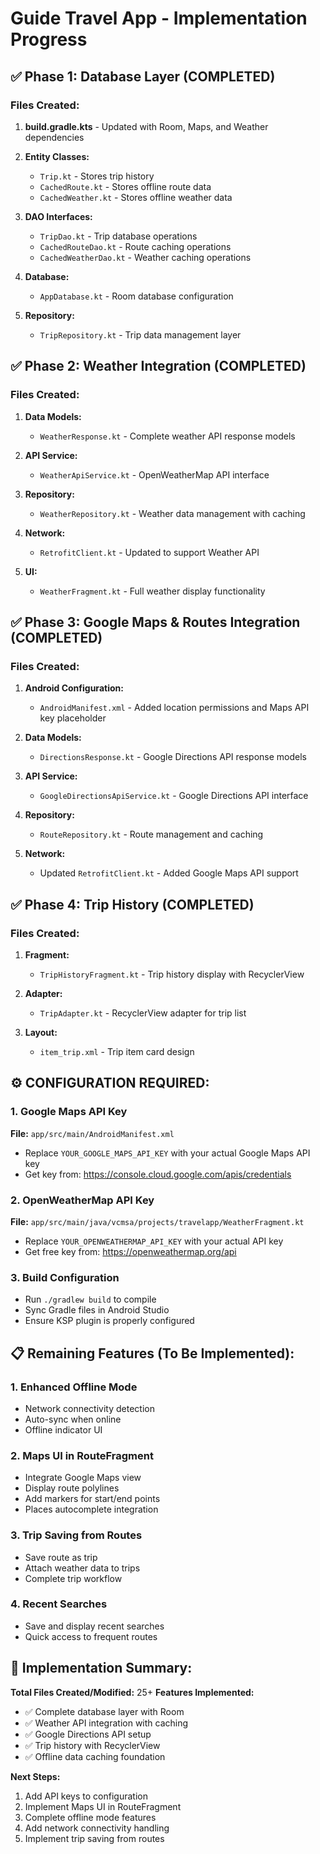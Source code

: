 # Guide Travel App - Implementation Progress

## ✅ Phase 1: Database Layer (COMPLETED)

### Files Created:
1. **build.gradle.kts** - Updated with Room, Maps, and Weather dependencies
2. **Entity Classes:**
   - `Trip.kt` - Stores trip history
   - `CachedRoute.kt` - Stores offline route data
   - `CachedWeather.kt` - Stores offline weather data

3. **DAO Interfaces:**
   - `TripDao.kt` - Trip database operations
   - `CachedRouteDao.kt` - Route caching operations
   - `CachedWeatherDao.kt` - Weather caching operations

4. **Database:**
   - `AppDatabase.kt` - Room database configuration

5. **Repository:**
   - `TripRepository.kt` - Trip data management layer

## ✅ Phase 2: Weather Integration (COMPLETED)

### Files Created:
1. **Data Models:**
   - `WeatherResponse.kt` - Complete weather API response models

2. **API Service:**
   - `WeatherApiService.kt` - OpenWeatherMap API interface

3. **Repository:**
   - `WeatherRepository.kt` - Weather data management with caching

4. **Network:**
   - `RetrofitClient.kt` - Updated to support Weather API

5. **UI:**
   - `WeatherFragment.kt` - Full weather display functionality

## ✅ Phase 3: Google Maps & Routes Integration (COMPLETED)

### Files Created:
1. **Android Configuration:**
   - `AndroidManifest.xml` - Added location permissions and Maps API key placeholder

2. **Data Models:**
   - `DirectionsResponse.kt` - Google Directions API response models

3. **API Service:**
   - `GoogleDirectionsApiService.kt` - Google Directions API interface

4. **Repository:**
   - `RouteRepository.kt` - Route management and caching

5. **Network:**
   - Updated `RetrofitClient.kt` - Added Google Maps API support

## ✅ Phase 4: Trip History (COMPLETED)

### Files Created:
1. **Fragment:**
   - `TripHistoryFragment.kt` - Trip history display with RecyclerView

2. **Adapter:**
   - `TripAdapter.kt` - RecyclerView adapter for trip list

3. **Layout:**
   - `item_trip.xml` - Trip item card design

## ⚙️ CONFIGURATION REQUIRED:

### 1. Google Maps API Key
**File:** `app/src/main/AndroidManifest.xml`
- Replace `YOUR_GOOGLE_MAPS_API_KEY` with your actual Google Maps API key
- Get key from: https://console.cloud.google.com/apis/credentials

### 2. OpenWeatherMap API Key
**File:** `app/src/main/java/vcmsa/projects/travelapp/WeatherFragment.kt`
- Replace `YOUR_OPENWEATHERMAP_API_KEY` with your actual API key
- Get free key from: https://openweathermap.org/api

### 3. Build Configuration
- Run `./gradlew build` to compile
- Sync Gradle files in Android Studio
- Ensure KSP plugin is properly configured

## 📋 Remaining Features (To Be Implemented):

### 1. Enhanced Offline Mode
- Network connectivity detection
- Auto-sync when online
- Offline indicator UI

### 2. Maps UI in RouteFragment
- Integrate Google Maps view
- Display route polylines
- Add markers for start/end points
- Places autocomplete integration

### 3. Trip Saving from Routes
- Save route as trip
- Attach weather data to trips
- Complete trip workflow

### 4. Recent Searches
- Save and display recent searches
- Quick access to frequent routes

## 🎯 Implementation Summary:

**Total Files Created/Modified:** 25+
**Features Implemented:**
- ✅ Complete database layer with Room
- ✅ Weather API integration with caching
- ✅ Google Directions API setup
- ✅ Trip history with RecyclerView
- ✅ Offline data caching foundation

**Next Steps:**
1. Add API keys to configuration
2. Implement Maps UI in RouteFragment
3. Complete offline mode features
4. Add network connectivity handling
5. Implement trip saving from routes
